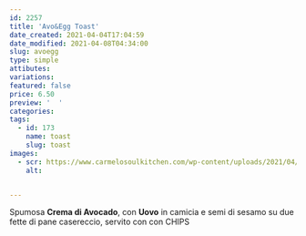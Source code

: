 ```yaml
---
id: 2257
title: 'Avo&Egg Toast'
date_created: 2021-04-04T17:04:59
date_modified: 2021-04-08T04:34:00
slug: avoegg
type: simple
attibutes: 
variations:
featured: false
price: 6.50
preview: '  '
categories: 
tags: 
  - id: 173
    name: toast
    slug: toast
images: 
  - scr: https://www.carmelosoulkitchen.com/wp-content/uploads/2021/04/AVOEGG.png
    alt: 


---
```


<p>Spumosa <strong>Crema di Avocado</strong>, con <strong>Uovo</strong> in camicia e semi di sesamo su due fette di pane casereccio, servito con con CHIPS</p>

